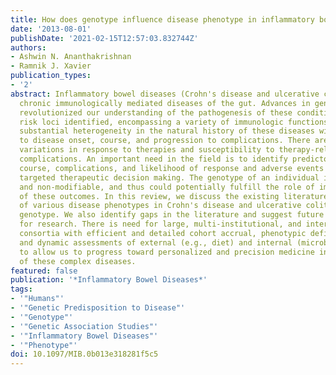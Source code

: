```yaml
---
title: How does genotype influence disease phenotype in inflammatory bowel disease?
date: '2013-08-01'
publishDate: '2021-02-15T12:57:03.832744Z'
authors:
- Ashwin N. Ananthakrishnan
- Ramnik J. Xavier
publication_types:
- '2'
abstract: Inflammatory bowel diseases (Crohn's disease and ulcerative colitis) are
  chronic immunologically mediated diseases of the gut. Advances in genetics have
  revolutionized our understanding of the pathogenesis of these conditions with 163
  risk loci identified, encompassing a variety of immunologic functions. There is
  substantial heterogeneity in the natural history of these diseases with respect
  to disease onset, course, and progression to complications. There are also significant
  variations in response to therapies and susceptibility to therapy-related and disease-related
  complications. An important need in the field is to identify predictors of disease
  course, complications, and likelihood of response and adverse events to allow for
  targeted therapeutic decision making. The genotype of an individual in constant
  and non-modifiable, and thus could potentially fulfill the role of important predictors
  of these outcomes. In this review, we discuss the existing literature on the prediction
  of various disease phenotypes in Crohn's disease and ulcerative colitis using underlying
  genotype. We also identify gaps in the literature and suggest future directions
  for research. There is need for large, multi-institutional, and international collaborative
  consortia with efficient and detailed cohort accrual, phenotypic definition, genotyping,
  and dynamic assessments of external (e.g., diet) and internal (microbiome) environment
  to allow us to progress toward personalized and precision medicine in the management
  of these complex diseases.
featured: false
publication: '*Inflammatory Bowel Diseases*'
tags:
- '"Humans"'
- '"Genetic Predisposition to Disease"'
- '"Genotype"'
- '"Genetic Association Studies"'
- '"Inflammatory Bowel Diseases"'
- '"Phenotype"'
doi: 10.1097/MIB.0b013e318281f5c5
---
```


